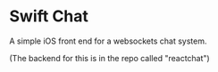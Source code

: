 # Swift Chat

A simple iOS front end for a websockets chat system.

(The backend for this is in the repo called "reactchat")
